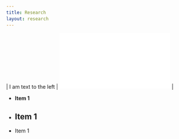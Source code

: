 ```yaml
---
title: Research
layout: research
---
```


<!-- ![Alt text](https://assets.digitalocean.com/articles/alligator/boo.svg "a title") -->
| I am text to the left  | ![test](/assets/images/Papers/SterileNeutrino.pdf) |


* **Item 1**
* ## Item 1
* Item 1  
